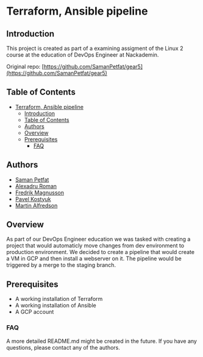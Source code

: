 # Terraform, Ansible pipeline

## Introduction

This project is created as part of a examining assigment of the Linux 2 course at the education of DevOps Engineer at Nackademin.

Original repo: [https://github.com/SamanPetfat/gear5](https://github.com/SamanPetfat/gear5)

## Table of Contents

* [Terraform, Ansible pipeline](#terraform-ansible-pipeline)
  + [Introduction](#introduction)
  + [Table of Contents](#table-of-contents)
  + [Authors](#authors)
  + [Overview](#overview)
  + [Prerequisites](#prerequisites)
    - [FAQ](#faq)

## Authors

* [Saman Petfat](https://github.com/SamanPetfat)
* [Alexadru Roman](https://github.com/AlexRoman777)
* [Fredrik Magnusson](https://github.com/mindriddler)
* [Pavel Kostyuk](https://github.com/PavelKostyuk)
* [Martin Alfredson](https://github.com/maal2202)

## Overview

As part of our DevOps Engineer education we was tasked with creating a project that would automaticly move changes from dev environment to production environment. We decided to create a pipeline that would create a VM in GCP and then install a webserver on it. The pipeline would be triggered by a merge to the staging branch.

## Prerequisites

* A working installation of Terraform
* A working installation of Ansible
* A GCP account

### FAQ

A more detailed README.md might be created in the future. If you have any questions, please contact any of the authors.
